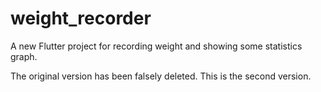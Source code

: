 # weight_recorder

A new Flutter project for recording weight and showing some statistics graph.

The original version has been falsely deleted. This is the second version.
